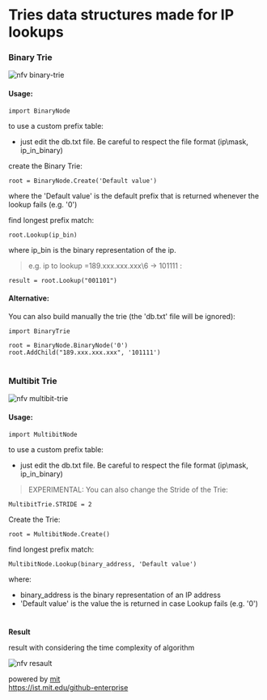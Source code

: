 # Tries data structures made for IP lookups


### Binary Trie
![nfv binary-trie](https://www.iotco.net/binarytrie.jpg)
#### Usage:
```
import BinaryNode
```

to use a custom prefix table:
- just edit the db.txt file. Be careful to respect the file format (ip\mask, ip_in_binary)


create the Binary Trie:
```
root = BinaryNode.Create('Default value')
```
where the 'Default value' is the default prefix that is returned whenever the lookup fails (e.g. '0')

find longest prefix match:
```
root.Lookup(ip_bin)
```
where ip_bin is the binary representation of the ip. 
> e.g. ip to lookup =189.xxx.xxx.xxx\6 -> 101111 :
```
result = root.Lookup("001101")
```

#### Alternative:
You can also build manually the trie (the 'db.txt' file will be ignored):
```
import BinaryTrie

root = BinaryNode.BinaryNode('0')
root.AddChild("189.xxx.xxx.xxx", '101111')
```

#

### Multibit Trie
![nfv multibit-trie](https://www.iotco.net/multibit.jpg)
#### Usage:
```
import MultibitNode
```

to use a custom prefix table:
- just edit the db.txt file. Be careful to respect the file format (ip\mask, ip_in_binary)


> EXPERIMENTAL: You can also change the Stride of the Trie:
```
MultibitTrie.STRIDE = 2
```

Create the Trie:
```
root = MultibitNode.Create()
```

find longest prefix match:
```
MultibitNode.Lookup(binary_address, 'Default value')
```
where:
 - binary_address is the binary representation of an IP address 
 - 'Default value' is the value the is returned in case Lookup fails (e.g. '0')  
 
#

**Result**  

result with considering the time complexity of algorithm

![nfv resault](https://www.iotco.net/nfv.jpg)


powered by [mit](https://www.github.com/mitmedialab)  
https://ist.mit.edu/github-enterprise
